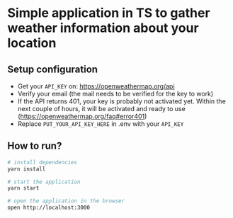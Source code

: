 # Simple application in TS to gather weather information about your location

## Setup configuration

- Get your `API_KEY` on: https://openweathermap.org/api
- Verify your email (the mail needs to be verified for the key to work)
- If the API returns 401, your key is probably not activated yet. Within the next couple of hours, it will be activated and ready to use (https://openweathermap.org/faq#error401)
- Replace `PUT_YOUR_API_KEY_HERE` in .env with your `API_KEY`

## How to run?

```bash
# install dependencies
yarn install

# start the application
yarn start

# open the application in the browser
open http://localhost:3000
```
